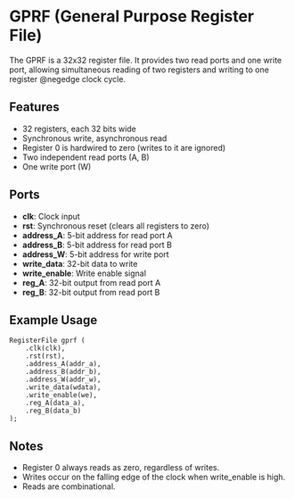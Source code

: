 # GPRF (General Purpose Register File)

The GPRF is a 32x32 register file. It provides two read ports and one write port, allowing simultaneous reading of two registers and writing to one register @negedge clock cycle.

## Features
- 32 registers, each 32 bits wide
- Synchronous write, asynchronous read
- Register 0 is hardwired to zero (writes to it are ignored)
- Two independent read ports (A, B)
- One write port (W)

## Ports
- **clk**: Clock input
- **rst**: Synchronous reset (clears all registers to zero)
- **address_A**: 5-bit address for read port A
- **address_B**: 5-bit address for read port B
- **address_W**: 5-bit address for write port
- **write_data**: 32-bit data to write
- **write_enable**: Write enable signal
- **reg_A**: 32-bit output from read port A
- **reg_B**: 32-bit output from read port B

## Example Usage
```
RegisterFile gprf (
    .clk(clk),
    .rst(rst),
    .address_A(addr_a),
    .address_B(addr_b),
    .address_W(addr_w),
    .write_data(wdata),
    .write_enable(we),
    .reg_A(data_a),
    .reg_B(data_b)
);
```

## Notes
- Register 0 always reads as zero, regardless of writes.
- Writes occur on the falling edge of the clock when write_enable is high.
- Reads are combinational.
